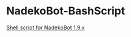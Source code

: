 # NadekoBot-BashScript

[Shell script for NadekoBot 1.9.x](http://nadekobot.readthedocs.io/en/latest/guides/Linux%20Guide/)
